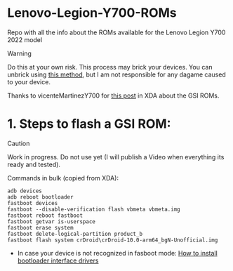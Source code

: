 # Lenovo-Legion-Y700-ROMs
Repo with all the info about the ROMs available for the Lenovo Legion Y700 2022 model

  
> [!WARNING]  
> Do this at your own risk. This process may brick your devices. You can unbrick using [this method](https://www.youtube.com/watch?v=VaCjtUDoqXA), but I am not responsible for any dagame caused to your device.

Thanks to vicenteMartinezY700 for [this post](https://xdaforums.com/t/how-to-install-gsi-with-google-services-on-legion-y700-netflix-problem-solved-games-payment-issue-solved.4651090/) in XDA about the GSI ROMs. 


# 1. Steps to flash a GSI ROM: 
> [!CAUTION]
> Work in progress. Do not use yet (I will publish a Video when everything its ready and tested).

Commands in bulk (copied from XDA): 
```
adb devices
adb reboot bootloader
fastboot devices
fastboot --disable-verification flash vbmeta vbmeta.img
fastboot reboot fastboot
fastboot getvar is-userspace
fastboot erase system
fastboot delete-logical-partition product_b
fastboot flash system crDroid\crDroid-10.0-arm64_bgN-Unofficial.img
```

* In case your device is not recognized in fasboot mode: [How to install bootloader interface drivers](https://droidwin.com/install-google-android-bootloader-interface-drivers/)


